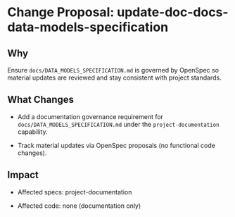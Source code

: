 # Change Proposal: update-doc-docs-data-models-specification

## Why

Ensure `docs/DATA_MODELS_SPECIFICATION.md` is governed by OpenSpec so material updates are reviewed and stay consistent with project standards.

## What Changes

- Add a documentation governance requirement for `docs/DATA_MODELS_SPECIFICATION.md` under the `project-documentation` capability.

- Track material updates via OpenSpec proposals (no functional code changes).

## Impact

- Affected specs: project-documentation

- Affected code: none (documentation only)

